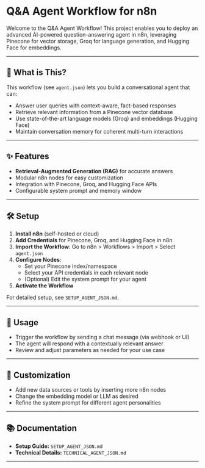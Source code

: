 # Q&A Agent Workflow for n8n

Welcome to the Q&A Agent Workflow! This project enables you to deploy an advanced AI-powered question-answering agent in n8n, leveraging Pinecone for vector storage, Groq for language generation, and Hugging Face for embeddings.

---

## 🚀 What is This?
This workflow (see `agent.json`) lets you build a conversational agent that can:
- Answer user queries with context-aware, fact-based responses
- Retrieve relevant information from a Pinecone vector database
- Use state-of-the-art language models (Groq) and embeddings (Hugging Face)
- Maintain conversation memory for coherent multi-turn interactions

---

## ✨ Features
- **Retrieval-Augmented Generation (RAG)** for accurate answers
- Modular n8n nodes for easy customization
- Integration with Pinecone, Groq, and Hugging Face APIs
- Configurable system prompt and memory window

---

## 🛠️ Setup
1. **Install n8n** (self-hosted or cloud)
2. **Add Credentials** for Pinecone, Groq, and Hugging Face in n8n
3. **Import the Workflow**: Go to n8n > Workflows > Import > Select `agent.json`
4. **Configure Nodes**:
   - Set your Pinecone index/namespace
   - Select your API credentials in each relevant node
   - (Optional) Edit the system prompt for your agent
5. **Activate the Workflow**

For detailed setup, see `SETUP_AGENT_JSON.md`.

---

## 💬 Usage
- Trigger the workflow by sending a chat message (via webhook or UI)
- The agent will respond with a contextually relevant answer
- Review and adjust parameters as needed for your use case

---

## 🧩 Customization
- Add new data sources or tools by inserting more n8n nodes
- Change the embedding model or LLM as desired
- Refine the system prompt for different agent personalities

---

## 📚 Documentation
- **Setup Guide:** `SETUP_AGENT_JSON.md`
- **Technical Details:** `TECHNICAL_AGENT_JSON.md`

---
